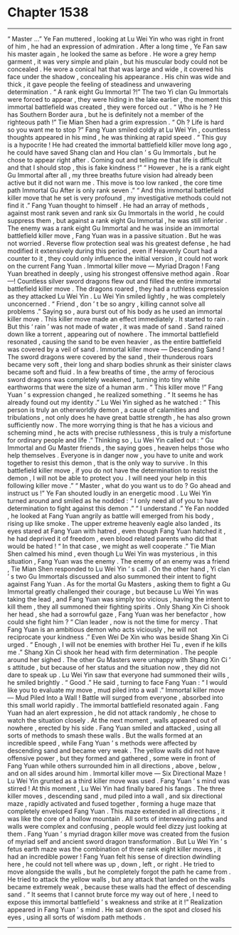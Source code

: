 
# Chapter 1538


---

“ Master …” Ye Fan muttered , looking at Lu Wei Yin who was right in front of him , he had an expression of admiration .
After a long time , Ye Fan saw his master again , he looked the same as before . He wore a grey hemp garment , it was very simple and plain , but his muscular body could not be concealed . He wore a conical hat that was large and wide , it covered his face under the shadow , concealing his appearance . His chin was wide and thick , it gave people the feeling of steadiness and unwavering determination .
“ A rank eight Gu Immortal ?!” The two Yi clan Gu Immortals were forced to appear , they were hiding in the lake earlier , the moment this immortal battlefield was created , they were forced out .
“ Who is he ? He has Southern Border aura , but he is definitely not a member of the righteous path !” Tie Mian Shen had a grim expression .
“ Oh ? Life is hard so you want me to stop ?” Fang Yuan smiled coldly at Lu Wei Yin , countless thoughts appeared in his mind , he was thinking at rapid speed .
“ This guy is a hypocrite ! He had created the immortal battlefield killer move long ago , he could have saved Shang clan and Hou clan ’ s Gu Immortals , but he chose to appear right after . Coming out and telling me that life is difficult and that I should stop , this is fake kindness !”
“ However , he is a rank eight Gu Immortal after all , my three breaths future vision had already been active but it did not warn me . This move is too low ranked , the core time path Immortal Gu After is only rank seven .”
“ And this immortal battlefield killer move that he set is very profound , my investigative methods could not find it .”
Fang Yuan thought to himself .
He had an array of methods , against most rank seven and rank six Gu Immortals in the world , he could suppress them , but against a rank eight Gu Immortal , he was still inferior .
The enemy was a rank eight Gu Immortal and he was inside an immortal battlefield killer move , Fang Yuan was in a passive situation .
But he was not worried .
Reverse flow protection seal was his greatest defense , he had modified it extensively during this period , even if Heavenly Court had a counter to it , they could only influence the initial version , it could not work on the current Fang Yuan .
Immortal killer move — Myriad Dragon !
Fang Yuan breathed in deeply , using his strongest offensive method again .
Roar —!
Countless silver sword dragons flew out and filled the entire immortal battlefield killer move .
The dragons roared , they had a ruthless expression as they attacked Lu Wei Yin .
Lu Wei Yin smiled lightly , he was completely unconcerned .
“ Friend , don ’ t be so angry , killing cannot solve all problems .” Saying so , aura burst out of his body as he used an immortal killer move .
This killer move made an effect immediately .
It started to rain .
But this ‘ rain ’ was not made of water , it was made of sand .
Sand rained down like a torrent , appearing out of nowhere .
The immortal battlefield resonated , causing the sand to be even heavier , as the entire battlefield was covered by a veil of sand .
Immortal killer move — Descending Sand !
The sword dragons were covered by the sand , their thunderous roars became very soft , their long and sharp bodies shrunk as their sinister claws became soft and fluid .
In a few breaths of time , the army of ferocious sword dragons was completely weakened , turning into tiny white earthworms that were the size of a human arm .
“ This killer move !” Fang Yuan ’ s expression changed , he realized something .
“ It seems he has already found out my identity .” Lu Wei Yin sighed as he watched : “ This person is truly an otherworldly demon , a cause of calamities and tribulations , not only does he have great battle strength , he has also grown sufficiently now . The more worrying thing is that he has a vicious and scheming mind , he acts with precise ruthlessness , this is truly a misfortune for ordinary people and life .”
Thinking so , Lu Wei Yin called out : “ Gu Immortal and Gu Master friends , the saying goes , heaven helps those who help themselves . Everyone is in danger now , you have to unite and work together to resist this demon , that is the only way to survive . In this battlefield killer move , if you do not have the determination to resist the demon , I will not be able to protect you . I will need your help in this following killer move .”
“ Master , what do you want us to do ? Go ahead and instruct us !” Ye Fan shouted loudly in an energetic mood .
Lu Wei Yin turned around and smiled as he nodded : “ I only need all of you to have determination to fight against this demon .”
“ I understand .” Ye Fan nodded , he looked at Fang Yuan angrily as battle will emerged from his body , rising up like smoke .
The upper extreme heavenly eagle also landed , its eyes stared at Fang Yuan with hatred , even though Fang Yuan hatched it , he had deprived it of freedom , even blood related parents who did that would be hated !
“ In that case , we might as well cooperate .” Tie Mian Shen calmed his mind , even though Lu Wei Yin was mysterious , in this situation , Fang Yuan was the enemy . The enemy of an enemy was a friend , Tie Mian Shen responded to Lu Wei Yin ’ s call .
On the other hand , Yi clan ’ s two Gu Immortals discussed and also summoned their intent to fight against Fang Yuan .
As for the mortal Gu Masters , asking them to fight a Gu Immortal greatly challenged their courage , but because Lu Wei Yin was taking the lead , and Fang Yuan was simply too vicious , having the intent to kill them , they all summoned their fighting spirits .
Only Shang Xin Ci shook her head , she had a sorrowful gaze , Fang Yuan was her benefactor , how could she fight him ?
“ Clan leader , now is not the time for mercy . That Fang Yuan is an ambitious demon who acts viciously , he will not reciprocate your kindness .” Even Wei De Xin who was beside Shang Xin Ci urged .
“ Enough , I will not be enemies with brother Hei Tu , even if he kills me .” Shang Xin Ci shook her head with firm determination .
The people around her sighed .
The other Gu Masters were unhappy with Shang Xin Ci ’ s attitude , but because of her status and the situation now , they did not dare to speak up .
Lu Wei Yin saw that everyone had summoned their wills , he smiled brightly .
“ Good .” He said , turning to face Fang Yuan : “ I would like you to evaluate my move , mud piled into a wall .”
Immortal killer move — Mud Piled Into a Wall !
Battle will surged from everyone , absorbed into this small world rapidly .
The immortal battlefield resonated again .
Fang Yuan had an alert expression , he did not attack randomly , he chose to watch the situation closely .
At the next moment , walls appeared out of nowhere , erected by his side .
Fang Yuan smiled and attacked , using all sorts of methods to smash these walls .
But the walls formed at an incredible speed , while Fang Yuan ’ s methods were affected by descending sand and became very weak .
The yellow walls did not have offensive power , but they formed and gathered , some were in front of Fang Yuan while others surrounded him in all directions , above , below , and on all sides around him .
Immortal killer move — Six Directional Maze !
Lu Wei Yin grunted as a third killer move was used .
Fang Yuan ’ s mind was stirred !
At this moment , Lu Wei Yin had finally bared his fangs .
The three killer moves , descending sand , mud piled into a wall , and six directional maze , rapidly activated and fused together , forming a huge maze that completely enveloped Fang Yuan .
This maze extended in all directions , it was like the core of a hollow mountain . All sorts of interweaving paths and walls were complex and confusing , people would feel dizzy just looking at them .
Fang Yuan ’ s myriad dragon killer move was created from the fusion of myriad self and ancient sword dragon transformation .
But Lu Wei Yin ’ s fetus earth maze was the combination of three rank eight killer moves , it had an incredible power !
Fang Yuan felt his sense of direction dwindling here , he could not tell where was up , down , left , or right .
He tried to move alongside the walls , but he completely forgot the path he came from .
He tried to attack the yellow walls , but any attack that landed on the walls became extremely weak , because these walls had the effect of descending sand .
“ It seems that I cannot brute force my way out of here , I need to expose this immortal battlefield ’ s weakness and strike at it !” Realization appeared in Fang Yuan ’ s mind .
He sat down on the spot and closed his eyes , using all sorts of wisdom path methods .

---

